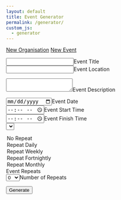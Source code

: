 ```yaml
---
layout: default
title: Event Generator
permalink: /generator/
custom_js:
  - generator
---
```


<a href="#new_org">New Organisation</a>
<a href="#new_event">New Event</a>

<input type="text" id="event_title" /><label for="event_title">Event Title</label><br>
<input type="text" id="event_location" /><label for="event_location">Event Location</label><br>
<textarea id="event_desc"></textarea><label for="event_desc">Event Description</label><br>
<input type="date" id="event_date" /><label for="event_date">Event Date</label><br>
<input type="time" id="event_start_time" /><label for="event_start_time">Event Start Time</label><br>
<input type="time" id="event_end_time" /><label for="event_end_time">Event Finish Time</label><br>
<select id="event_repeat">
<option value="none">No Repeat</option>
<option value="daily">Repeat Daily</option>
<option value="weekly">Repeat Weekly</option>
<option value="fortnightly">Repeat Fortnightly</option>
<option value="monthly">Repeat Monthly</option>
</select><label for="event_repeat">Event Repeats</label><br>
<select id="event_repeat_count">
<option value=0>0</option>
<option value=1>1</option>
<option value=2>2</option>
<option value=3>3</option>
<option value=4>4</option>
<option value=5>5</option>
<option value=6>6</option>
<option value=7>7</option>
<option value=8>8</option>
<option value=9>9</option>
<option value=10>10</option>
<option value=11>11</option>
<option value=12>12</option>
<option value=13>13</option>
<option value=14>14</option>
<option value=15>15</option>
</select><label for="event_repeat_count">Number of Repeats</label><br>

<button onclick="generateEvents('event_', 'title', 'location', 'desc', 'date', 'start_time', 'end_time', 'repeat', 'repeat_count', 'generatorOutput')">Generate</button>

<pre id="generatorOutput"></pre>